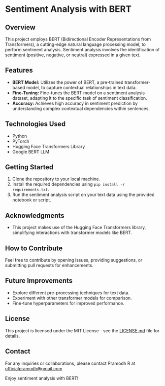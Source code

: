 # Sentiment Analysis with BERT

## Overview
This project employs BERT (Bidirectional Encoder Representations from Transformers), a cutting-edge natural language processing model, to perform sentiment analysis. Sentiment analysis involves the identification of sentiment (positive, negative, or neutral) expressed in a given text.

## Features
- **BERT Model:** Utilizes the power of BERT, a pre-trained transformer-based model, to capture contextual relationships in text data.
- **Fine-Tuning:** Fine-tunes the BERT model on a sentiment analysis dataset, adapting it to the specific task of sentiment classification.
- **Accuracy:** Achieves high accuracy in sentiment prediction by understanding complex contextual dependencies within sentences.

## Technologies Used
- Python
- PyTorch
- Hugging Face Transformers Library
- Google BERT LLM

## Getting Started
1. Clone the repository to your local machine.
2. Install the required dependencies using `pip install -r requirements.txt`.
3. Run the sentiment analysis script on your text data using the provided notebook or script.

## Acknowledgments
- This project makes use of the Hugging Face Transformers library, simplifying interactions with transformer models like BERT.

## How to Contribute
Feel free to contribute by opening issues, providing suggestions, or submitting pull requests for enhancements.

## Future Improvements
- Explore different pre-processing techniques for text data.
- Experiment with other transformer models for comparison.
- Fine-tune hyperparameters for improved performance.

## License
This project is licensed under the MIT License - see the [LICENSE.md](LICENSE.md) file for details.

## Contact
For any inquiries or collaborations, please contact Pramodh R at officialpramodh@gmail.com

Enjoy sentiment analysis with BERT!
